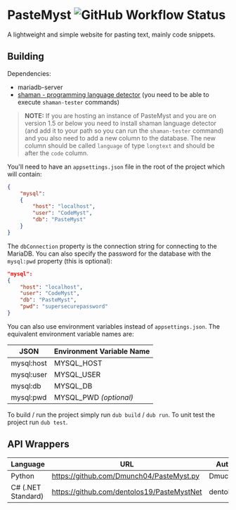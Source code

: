 # PasteMyst ![GitHub Workflow Status](https://img.shields.io/github/workflow/status/CodeMyst/PasteMyst/CI)

A lightweight and simple website for pasting text, mainly code snippets.

## Building

Dependencies:

* mariadb-server
* [shaman - programming language detector](https://github.com/Prev/shaman) (you need to be able to execute `shaman-tester` commands)

> **NOTE:** If you are hosting an instance of PasteMyst and you are on version 1.5 or below you need to install shaman language detector (and add it to your path so you can run the `shaman-tester` command) and you also need to add a new column to the database. The new column should be called `language` of type `longtext` and should be after the `code` column.

You'll need to have an `appsettings.json` file in the root of the project which will contain:

```json
{
    "mysql":
    {
        "host": "localhost",
        "user": "CodeMyst",
        "db": "PasteMyst"
    }
}
```

The `dbConnection` property is the connection string for connecting to the MariaDB. You can also specify the password for the database with the `mysql:pwd` property (this is optional):

```json
"mysql":
{
    "host": "localhost",
    "user": "CodeMyst",
    "db": "PasteMyst",
    "pwd": "supersecurepassword"
}
```

You can also use environment variables instead of `appsettings.json`. The equivalent environment variable names are:

| JSON        | Environment Variable Name |
|-------------|---------------------------|
| mysql:host  | MYSQL_HOST                |
| mysql:user  | MYSQL_USER                |
| mysql:db    | MYSQL_DB                  |
| mysql:pwd   | MYSQL_PWD    *(optional)* |

To build / run the project simply run `dub build` / `dub run`. To unit test the project run `dub test`.

## API Wrappers

| Language           | URL                                                 | Author     |
|--------------------|-----------------------------------------------------|------------|
| Python             | https://github.com/Dmunch04/PasteMyst.py            | Dmuch04    |
| C# (.NET Standard) | https://github.com/dentolos19/PasteMystNet          | dentolos19 |
